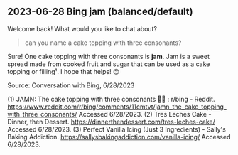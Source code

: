 ## 2023-06-28 Bing jam (balanced/default)

Welcome back! What would you like to chat about?

> can you name a cake topping with three consonants?

Sure! One cake topping with three consonants is **jam**. Jam is a sweet spread made from cooked fruit and sugar that can be used as a cake topping or filling¹. I hope that helps! 😊

Source: Conversation with Bing, 6/28/2023

(1) JAMN: The cake topping with three consonants 🍰😊 : r/bing - Reddit. https://www.reddit.com/r/bing/comments/11cmtvt/jamn_the_cake_topping_with_three_consonants/ Accessed 6/28/2023.
(2) Tres Leches Cake - Dinner, then Dessert. https://dinnerthendessert.com/tres-leches-cake/ Accessed 6/28/2023.
(3) Perfect Vanilla Icing (Just 3 Ingredients) - Sally's Baking Addiction. https://sallysbakingaddiction.com/vanilla-icing/ Accessed 6/28/2023.
